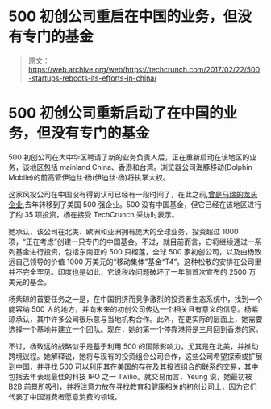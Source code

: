 # 500 初创公司重启在中国的业务，但没有专门的基金

> 原文：<https://web.archive.org/web/https://techcrunch.com/2017/02/22/500-startups-reboots-its-efforts-in-china/>

# 500 初创公司重新启动了在中国的业务，但没有专门的基金

500 初创公司在大中华区聘请了新的业务负责人后，正在重新启动在该地区的业务，该地区包括 mainland China、香港和台湾。浏览器公司海豚移动(Dolphin Mobile)的前高管伊迪丝·杨(伊迪丝·杨)将执掌大权。

这家风投公司在中国没有得到认可已经有一段时间了，在此之前,[曾是马瑞的龙头企业,](https://web.archive.org/web/20221007083615/https://beta.techcrunch.com/2013/02/06/500-startups-china-rui-ma/)去年转移到了美国 500 强企业。500 没有中国基金，但它已经在该地区进行了约 35 项投资，杨在接受 TechCrunch 采访时表示。

她承认，该公司在北美、欧洲和亚洲拥有庞大的全球业务，投资超过 1000 项，“正在考虑”创建一只专门的中国基金。不过，就目前而言，它将继续通过一系列基金进行投资，包括东南亚的 500 只榴莲，全球 500 家初创公司，以及由杨致远自己领导的价值 1000 万美元的“移动集体”基金“T4”。这种松散的安排在公司里并不完全罕见。印度也是如此，它说税收问题破坏了一年前首次宣布的 2500 万美元的基金。

杨紫琼的首要任务之一是，在中国拥挤而竞争激烈的投资者生态系统中，找到一个能容纳 500 人的地方，并向未来的初创公司传达一个相关且有意义的信息。杨紫琼承认，其中许多公司很乐意与当地机构合作。此外，在更实际的层面上，她需要选择一个基地并建立一个团队。现在，她的第一个停靠港将是三月回到香港的家。

不过，杨致远的战略似乎是基于利用 500 的国际影响力，尤其是在北美，并推动跨境议程。她解释说，她将与现有的投资组合公司合作，这些公司希望探索或扩展到中国，并寻找 500 可以利用其在美国的存在及其投资组合的联系的交易，其中包括去年表现最佳的科技 IPO 之一 Twilio。就交易而言，Yeung 说，她最初被 B2B 前景所吸引，并将注意力放在寻找教育和健康相关的初创公司上，因为它们代表了中国消费者愿意消费的领域。